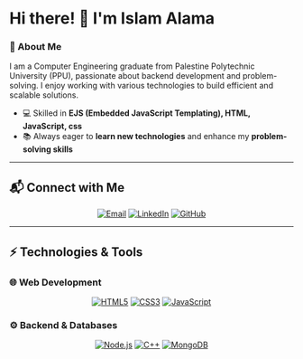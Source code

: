 # Hi there! 👋 I'm Islam Alama  

### 🚀 About Me  
I am a Computer Engineering graduate from Palestine Polytechnic University (PPU), passionate about backend development and problem-solving. I enjoy working with various technologies to build efficient and scalable solutions.  

- 💻 Skilled in **EJS (Embedded JavaScript Templating), HTML, JavaScript, css**  
- 📚 Always eager to **learn new technologies** and enhance my **problem-solving skills**  

---

## 📬 Connect with Me  
<p align="center">
  <a href="mailto:islamalama22@gmail.com"><img alt="Email" src="https://img.shields.io/badge/Email-D14836?style=flat-square&logo=gmail&logoColor=white"></a>
  <a href="https://www.linkedin.com/in/islam-alama-89924331b/"><img alt="LinkedIn" src="https://img.shields.io/badge/LinkedIn-0077B5?style=flat-square&logo=linkedin&logoColor=white"></a>
  <a href="https://github.com/islamalama22/islamalama22"><img alt="GitHub" src="https://img.shields.io/badge/GitHub-100000?style=flat-square&logo=github&logoColor=white"></a>
</p>

---

## ⚡ Technologies & Tools  
### 🌐 Web Development  
<p align="center">
  <a href="#"><img alt="HTML5" src="https://img.shields.io/badge/HTML5-%23E34F26.svg?style=flat-square&logo=html5&logoColor=white"></a>
  <a href="#"><img alt="CSS3" src="https://img.shields.io/badge/CSS3-%231572B6.svg?style=flat-square&logo=css3&logoColor=white"></a>
  <a href="#"><img alt="JavaScript" src="https://img.shields.io/badge/JavaScript-%23F7DF1E.svg?style=flat-square&logo=javascript&logoColor=black"></a>
</p>

### ⚙️ Backend & Databases  
<p align="center">
  <a href="#"><img alt="Node.js" src="https://img.shields.io/badge/Node.js-%23339933.svg?style=flat-square&logo=node.js&logoColor=white"></a>
  <a href="#"><img alt="C++" src="https://img.shields.io/badge/C++-%2300599C.svg?style=flat-square&logo=c%2B%2B&logoColor=white"></a>
  <a href="#"><img alt="MongoDB" src="https://img.shields.io/badge/MongoDB-%2347A248.svg?style=flat-square&logo=mongodb&logoColor=white"></a>
</p>




